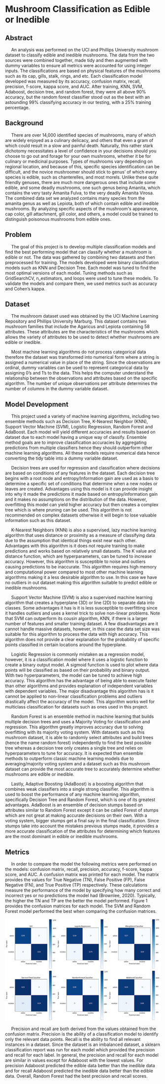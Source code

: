 # Mushroom Classification as Edible or Inedible
## Abstract

&nbsp; &nbsp; &nbsp;An analysis was performed on the UCI and Phillips University mushroom dataset to classify edible and inedible mushrooms.  The data from the two sources were combined together, made tidy and then augmented with dummy variables to ensure all metrics were accounted for using integer inputs.  The classifications are based on physical features of the mushrooms such as its cap, gills, stalk, rings, and etc. Each classification model developed was measured by its accuracy, confusion matrix, recall, precision, f-score, kappa score, and AUC.  After training, KNN, SVM, Adaboost, decision tree, and random forest, they were all above 90% accuracy, but the random forest classifier stood out as the best with an astounding 99% classifying accuracy in our testing, with a 25% training percentage. 

## Background 

&nbsp; &nbsp; &nbsp;There are over 14,000 identified species of mushrooms, many of which are widely enjoyed as a culinary delicacy, and others that even a gram of which could result in a slow and painful death.  Naturally, this rather stark dichotomy necessitates a level of confidence in your decisions should you choose to go out and forage for your own mushrooms, whether it be for culinary or medicinal purposes.  Types of mushrooms vary depending on regional location, and because of this, specific species identification can be difficult, and the novice mushroomer should stick to genus’ of which every species is edible, such as chanterelles, and most morels.  Unlike these quite friendly genuses, there are much more dangerous ones that include some edible, and some deadly mushrooms, one such genus being Amanita, which contains the very tasty Amanita Fulva, to the very deadly Amanita Virosa.  The combined data set we analyzed contains many species from the amanita genus as well as Lepiota, both of which contain edible and inedible mushrooms.  By analyzing specific aspects of the mushroom's appearance, cap color, gill attachment,  gill color, and others, a model could be trained to distinguish poisonous mushrooms from edible ones.

## Problem

&nbsp; &nbsp; &nbsp;The goal of this project is to develop multiple classification models and find the best performing model that can classify whether a mushroom is edible or not. The data was gathered by combining two datasets and then preprocessed for training. The models developed were binary classification models such as KNN and Decision Tree. Each model was tuned to find the most optimal versions of each model. Tuning methods such as GridSearchCV, n_estimators, and loops were used to tune these models. To validate the models and compare them, we used metrics such as accuracy and Cohen’s kappa.

## Dataset

&nbsp; &nbsp; &nbsp;The mushroom dataset used was obtained by the UCI Machine Learning Repository and Phillips University Marburg. This dataset contains two mushroom families that include the Agaricus and Lepiota containing 58 attributes. These attributes are the characteristics of the mushrooms which allows the variety of attributes to be used to detect whether mushrooms are edible or inedible.

&nbsp; &nbsp; &nbsp;Most machine learning algorithms do not process categorical data therefore the dataset was transformed into numerical form where a string is assigned a numerical value in place of the string. Since the observations are ordinal, dummy variables can be used to represent categorical data by assigning 0’s and 1’s to the data. This helps the computer understand the relationship between the observations and attributes based on the specific algorithm. The number of unique observations per attribute determines the number of columns in the dummy variable dataset.


## Model Development

&nbsp; &nbsp; &nbsp;This project used a variety of machine learning algorithms, including two ensemble methods such as Decision Tree, K-Nearest Neighbor (KNN), Support Vector Machine (SVM), Logistic Regression, Random Forest and AdaBoost. Each model will yield different accuracies and results based on dataset due to each model having a unique way of classify. Ensemble method goals are to improve classification accuracies by aggregating predictions from multiple classifiers hence they should outperform other machine learning algorithms. All these models require numerical data hence converting the tidy table into a dummy variable dataset.

&nbsp; &nbsp; &nbsp;Decision trees are used for regression and classification where decisions are based on conditions of any features in the dataset. Each decision tree begins with a root node and entropy/Information gain are used as a basis to determine a specific set of conditions that determine when a new nodes or leaves are created. Advantages using this model is it can provide insight into why it made the predictions it made based on entropy/information gain and it makes no assumptions on the distribution of the data. However, overfitting this model can yield higher accuracy but then creates a complex tree which is where pruning can be used. This algorithm is not recommended on complex datasets otherwise it will begin to lose valuable information such as this dataset.
	
&nbsp; &nbsp; &nbsp;K-Nearest Neighbors (KNN) is also a supervised, lazy machine learning algorithm that uses distance or proximity as a measure of classifying data due to the assumption that identical things exist near each other. Advantages with this algorithm is it does not require training to make predictions and works based on relatively small datasets. The K value and distance function, which are hyperparameters, can be tuned to increase accuracy. However, this algorithm is susceptible to noise and outliers causing predictions to be inaccurate. This algorithm requires high memory and computational power compared to most other machine learning algorithms making it a less desirable algorithm to use. In this case we have no outliers in out dataset making this algorithm suitable to predict edible or inedible mushrooms.

&nbsp; &nbsp; &nbsp;Support Vector Machine (SVM) is also a supervised machine learning algorithm that creates a hyperplane (3D) or line (2D) to separate data into classes. Some advantages it has is it is less susceptible to overfitting since it handles outliers and uses a kernel trick to solve non-linear problems. Note that SVM can outperform its cousin algorithm, KNN, if there is a larger number of features and smaller training dataset. A few disadvantages are it cannot handle massive datasets, however, in this case the data set size was suitable for this algorithm to process the data with high accuracy. This algorithm does not provide a clear explanation for the probability of specific points classified in certain locations around the hyperplane.
	
&nbsp; &nbsp; &nbsp;Logistic Regression is commonly mistaken as a regression model, however, it is a classification model where it uses a logistic function to create a binary output model. A sigmoid function is used to plot where data points will be classified as based on their  probability and binary output. With two hyperparameters, the model can be tuned to achieve high accuracy. This algorithm has the advantage of being able to execute faster than other algorithms and provides explanation of independent variables with dependent variables.  The major disadvantage this algorithm has is it cannot be applied to non-linear classification problems and outliers drastically affect the accuracy of the model. This algorithm works well for multiclass classification for datasets such as ones used in this project.	

&nbsp; &nbsp; &nbsp;Random Forest is an ensemble method in machine learning that builds multiple decision trees and uses a Majority Voting for classification and regression. This algorithm greatly improves accuracy due to solving overfitting with its majority voting system. With datasets such as this mushroom dataset, it is able to randomly select attributes and build trees (hence the name random forest) independently to find the best possible tree whereas a decision tree only creates a single tree and relies on hyperparameters to tune for accuracy. It is expected than ensemble methods to outperform classic machine learning models due to averaging/majority voting system and a dataset such as this mushroom dataset can provide the most accurate tree to accurately determine whether mushrooms are edible or inedible. 
	
&nbsp; &nbsp; &nbsp;Lastly, Adaptive Boosting (AdaBoost) is a boosting algorithm that combines weak classifiers into a single strong classifier. This algorithm is used to boost the performance of any machine learning algorithm, specifically Decision Tree and Random Forest, which is one of its greatest advantages. AdaBoost is an ensemble of decision stumps based on attributes similar to Random Forest except it can be called Forest of stumps which are not great at making accurate decisions on their own. With a voting system, bigger stumps get a final say in the final classification. Since stumps take into account the mistakes previous stumps made, it provides a more accurate classification of the attributes for determining which features are the most dominant in edible or inedible mushrooms. 


## Metrics

&nbsp; &nbsp; &nbsp;In order to compare the model the following metrics were performed on the models: confusion matrix, recall, precision, accuracy, f-score, kappa score, and AUC. A confusion matrix was printed for each model. The matrix provides the values for True Negative (TN), False Positive (FP), False Negative (FN), and True Positive (TP) respectively. These calculations measure the performance of the model by specifying how many correct and incorrect yes or no predictions the model had (Brownlee, 2020). Typically, the higher the TN and TP are the better the model performed. Figure 1 provides the confusion matrices for each model. The SVM and Random Forest model performed the best when comparing the confusion matrices.

![Confusion Matrix](/Images/ConfusionMatrix.png)

&nbsp; &nbsp; &nbsp;Precision and recall are both derived from the values obtained from the confusion matrix.  Precision is the ability of a classification model to identify only the relevant data points. Recall is the ability to find all relevant instances in a dataset. Since the dataset is an imbalanced dataset, a sklearn classification report was run for each model which provided the precision and recall for each label.  In general, the precision and recall for each model are similar in values except for Adaboost with the lowest values. For precision Adaboost predicted the edible data better than the inedible data and for recall Adaboost predicted the inedible data better than the edible data. Overall, Random Forest had the best precision and recall scores. 
